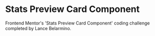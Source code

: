 # Stats Preview Card Component

Frontend Mentor's 'Stats Preview Card Component' coding challenge completed by Lance Belarmino.